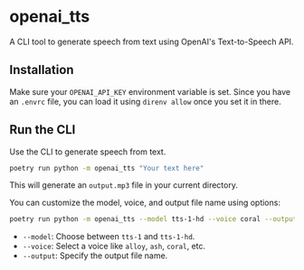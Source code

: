 # openai_tts

A CLI tool to generate speech from text using OpenAI's Text-to-Speech API.

## Installation

Make sure your `OPENAI_API_KEY` environment variable is set. Since you have an `.envrc` file, you can load it using `direnv allow` once you set it in there.

## Run the CLI

Use the CLI to generate speech from text.
```bash
poetry run python -m openai_tts "Your text here"
```

This will generate an `output.mp3` file in your current directory.

You can customize the model, voice, and output file name using options:

```bash
poetry run python -m openai_tts --model tts-1-hd --voice coral --output speech.mp3 "Today is a wonderful day!"
```

- `--model`: Choose between `tts-1` and `tts-1-hd`.
- `--voice`: Select a voice like `alloy`, `ash`, `coral`, etc.
- `--output`: Specify the output file name.
